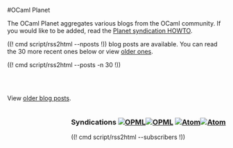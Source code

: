 <!-- ((! set title OCaml Planet !)) ((! set news !)) -->
<!-- ((! set advertise_rss true !)) -->

#OCaml Planet

The OCaml Planet aggregates various blogs
from the OCaml community. If you would like to be added, read the
[Planet syndication HOWTO](syndication.html).

<div class="container">
<div class="row">
<section class="span8 planet">

((! cmd script/rss2html --nposts !)) blog posts are available.
You can read the 30 more recent ones below
or view <a href="older.html" >older ones</a>.

((! cmd script/rss2html --posts -n 30 !))

<p style="clear:both; padding-top: 6ex">
View <a href="older.html" >older blog posts</a>.
</p>

</section>
<section class="span4">
<div class="subscribers" style="float:right">

<h3 class="syndication" >Syndications
  <a href="/opml.xml" title="OPML"
  ><img class="svg opml" src="/img/Opml-icon.svg" alt="OPML"
  /><img class="png ompl" src="/img/Opml-icon.png" alt="OPML" /></a>
  <a href="/feed.xml" title="Aggregated feed"
  ><img class="svg" src="/img/rss.svg" alt="Atom"
  /><img class="png" src="/img/rss.png" alt="Atom" /></a>
</h3>

((! cmd script/rss2html --subscribers !))

</div>
</section>
</div>
</div>
